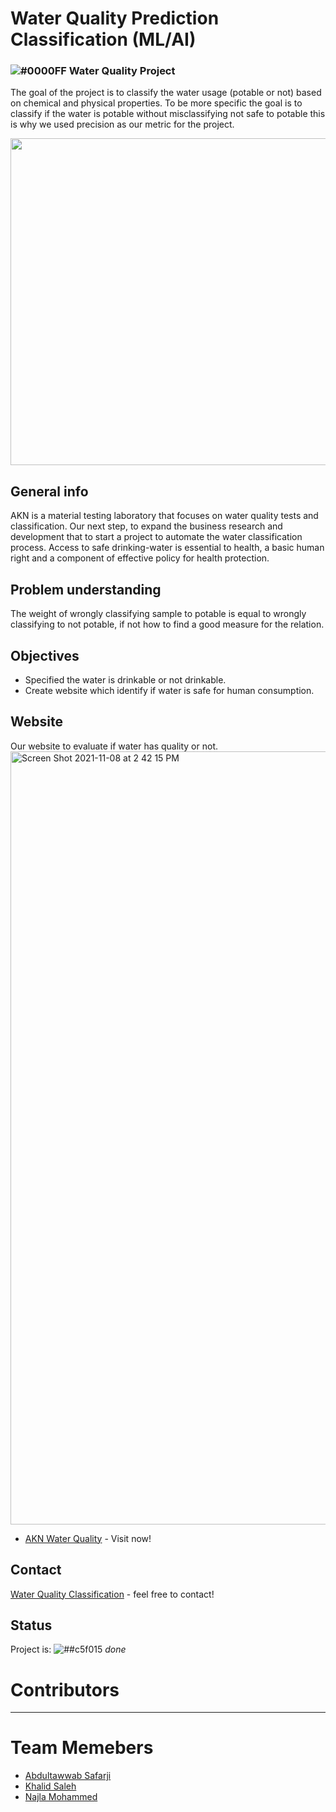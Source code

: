 # Water Quality Prediction Classification (ML/AI)
###  ![#0000FF](https://via.placeholder.com/15/0000FF/000000?text=+) Water Quality Project <!--(3)-->

The goal of the project is to classify the water usage (potable or not) based on chemical and physical properties. To be more specific the goal is to classify if the water is potable without misclassifying not safe to potable this is why we used precision as our metric for the project.



<p align="center">
  <img width="523" src="https://user-images.githubusercontent.com/20365333/139554944-b64b490c-5ac9-4dd6-8fa1-b79337eb1c96.jpg">
</p>

## General info
AKN is a material testing laboratory that focuses on water quality tests and classification. Our next step, to expand the business research and development that to start a project to automate the water classification process. Access to safe drinking-water is essential to health, a basic human right and a component of effective policy for health protection.

## Problem understanding
The weight of wrongly classifying sample to potable is equal to wrongly classifying to not potable, if not how to find a good measure for the relation. 


## Objectives

* Specified the water is drinkable or not drinkable.
* Create website which identify if water is safe for human consumption.



## Website
Our website to evaluate if water has quality or not.
<img width="1237" alt="Screen Shot 2021-11-08 at 2 42 15 PM" src="https://user-images.githubusercontent.com/20365333/140736132-ec7b7b74-6f2d-4cdb-bcac-489e257ed6be.png">
* [AKN Water Quality](https://share.streamlit.io/a-safarji/water-quality-app/main/app.py) - Visit now!

## Contact


[ Water Quality Classification](https://github.com/A-safarji) - feel free to contact!



## Status
Project is: ![##c5f015](https://via.placeholder.com/15/c5f015/000000?text=+) _done_


# Contributors
------------
# Team Memebers 

* [Abdultawwab Safarji](https://github.com/A-safarji)
* [Khalid Saleh](https://github.com/KhalidSaleh98)  
* [Najla Mohammed](https://github.com/Najla1998m)  
